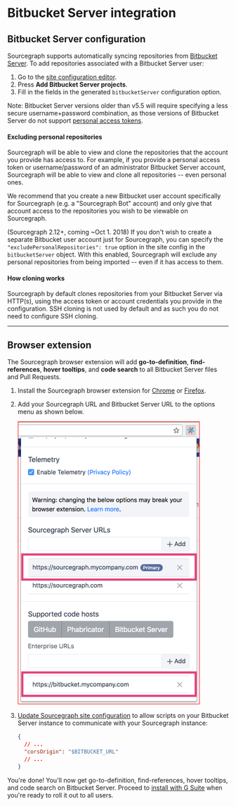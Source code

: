 # Bitbucket Server integration

<!-- TODO(sqs): add more -->

## Bitbucket Server configuration

Sourcegraph supports automatically syncing repositories from [Bitbucket Server](https://www.atlassian.com/software/bitbucket/server). To add repositories associated with a Bitbucket Server user:

1.  Go to the [site configuration editor](/admin/site_config/index.md).
2.  Press **Add Bitbucket Server projects**.
3.  Fill in the fields in the generated `bitbucketServer` configuration option.

Note: Bitbucket Server versions older than v5.5 will require specifying a less secure username+password combination, as those versions of Bitbucket Server do not support [personal access tokens](https://confluence.atlassian.com/bitbucketserver/personal-access-tokens-939515499.html).

#### Excluding personal repositories

Sourcegraph will be able to view and clone the repositories that the account you provide has access to. For example, if you provide a personal access token or username/password of an administrator Bitbucket Server account, Sourcegraph will be able to view and clone all repositories -- even personal ones.

We recommend that you create a new Bitbucket user account specifically for Sourcegraph (e.g. a "Sourcegraph Bot" account) and only give that account access to the repositories you wish to be viewable on Sourcegraph.

(Sourcegraph 2.12+, coming ~Oct 1. 2018) If you don't wish to create a separate Bitbucket user account just for Sourcegraph, you can specify the `"excludePersonalRepositories": true` option in the site config in the `bitbucketServer` object. With this enabled, Sourcegraph will exclude any personal repositories from being imported -- even if it has access to them.

#### How cloning works

Sourcegraph by default clones repositories from your Bitbucket Server via HTTP(s), using the access token or account credentials you provide in the configuration. SSH cloning is not used by default and as such you do not need to configure SSH cloning.

---

## Browser extension

The Sourcegraph browser extension will add **go-to-definition**, **find-references**, **hover tooltips**, and **code search** to all Bitbucket Server files and Pull Requests.

1.  Install the Sourcegraph browser extension for [Chrome](https://chrome.google.com/webstore/detail/sourcegraph/dgjhfomjieaadpoljlnidmbgkdffpack) or [Firefox](https://addons.mozilla.org/en-US/firefox/addon/sourcegraph/).
2.  Add your Sourcegraph URL and Bitbucket Server URL to the options menu as shown below.

    <img src="img/BitbucketURL.png" style="border: 1px solid red"/>

3.  [Update Sourcegraph site configuration](/admin/site_config/index.md) to allow scripts on your Bitbucket Server instance to communicate with your Sourcegraph instance:

    ```json
    {
      // ...
      "corsOrigin": "$BITBUCKET_URL"
      // ...
    }
    ```

You're done! You'll now get go-to-definition, find-references, hover tooltips, and code search on Bitbucket Server. Proceed to [install with G Suite](/integration/browser_extension.md#automatically-install-with-g-suite) when you're ready to roll it out to all users.
